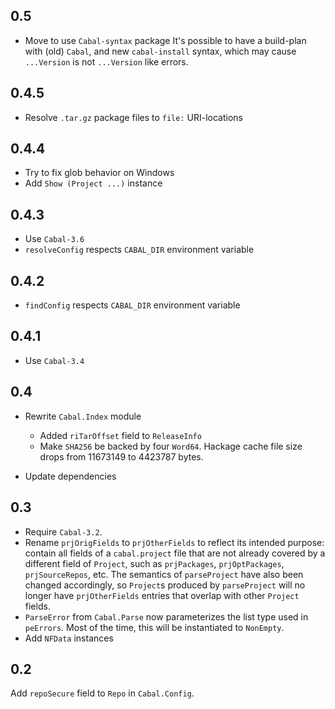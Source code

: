 ## 0.5

- Move to use `Cabal-syntax` package
  It's possible to have a build-plan with (old) `Cabal`,
  and new `cabal-install` syntax, which may cause
  `...Version` is not `...Version` like errors.

## 0.4.5

- Resolve `.tar.gz` package files to `file:` URI-locations

## 0.4.4

- Try to fix glob behavior on Windows
- Add `Show (Project ...)` instance

## 0.4.3

- Use `Cabal-3.6`
- `resolveConfig` respects `CABAL_DIR` environment variable

## 0.4.2

- `findConfig` respects `CABAL_DIR` environment variable

## 0.4.1

- Use `Cabal-3.4`

## 0.4

- Rewrite `Cabal.Index` module
  - Added `riTarOffset` field to `ReleaseInfo`
  - Make `SHA256` be backed by four `Word64`.
    Hackage cache file size drops from 11673149 to 4423787 bytes.

- Update dependencies

## 0.3

- Require `Cabal-3.2`.
- Rename `prjOrigFields` to `prjOtherFields` to reflect its intended purpose:
  contain all fields of a `cabal.project` file that are not already covered by
  a different field of `Project`, such as `prjPackages`, `prjOptPackages`,
  `prjSourceRepos`, etc. The semantics of `parseProject` have also been changed
  accordingly, so `Project`s produced by `parseProject` will no longer have
  `prjOtherFields` entries that overlap with other `Project` fields.
- `ParseError` from `Cabal.Parse` now parameterizes the list type used in
  `peErrors`. Most of the time, this will be instantiated to `NonEmpty`.
- Add `NFData` instances

## 0.2

Add `repoSecure` field to `Repo` in `Cabal.Config`.
